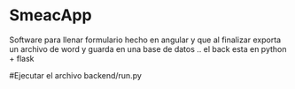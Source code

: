 # SmeacApp
Software para llenar formulario hecho en angular y que al finalizar exporta un archivo de word y guarda en una base de datos .. el back esta en python + flask

#Ejecutar el archivo backend/run.py

